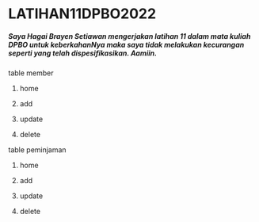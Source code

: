 # LATIHAN11DPBO2022

##### Saya Hagai Brayen Setiawan mengerjakan latihan 11 dalam mata kuliah DPBO untuk keberkahanNya maka saya tidak melakukan kecurangan seperti yang telah dispesifikasikan. Aamiin.

table member
1. home

2. add

3. update

4. delete

table peminjaman
1. home

2. add
 
3. update
 
4. delete
